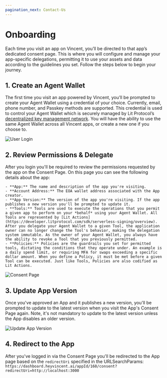 ```yaml
---
pagination_next: Contact-Us
---
```


# Onboarding

Each time you visit an app on Vincent, you’ll be directed to that app’s dedicated consent page. This is where you will configure and manage your app-specific delegations, permitting it to use your assets and data according to the guidelines you set. Follow the steps below to begin your journey.

## 1. Create an Agent Wallet

The first time you visit an app powered by Vincent, you’ll be prompted to create your Agent Wallet using a credential of your choice. Currently, email, phone number, and Passkey methods are supported. This credential is used to control your Agent Wallet which is securely managed by Lit Protocol’s [decentralized key management network](https://developer.litprotocol.com/resources/how-it-works). You will have the ability to use the same Agent Wallet across all Vincent apps, or create a new one if you choose to.

![User Login](./images/login.png)

## 2. Review Permissions & Delegate

After you login you'll be required to review the permissions requested by the app on the Consent Page. On this page you can see the following details about the app:

    - **App:** The name and description of the app you're visiting.
    - **Account Address:** The EOA wallet address associated with the App creator.
    - **App Version:** The version of the app you're visiting. If the app publishes a new version you'll be prompted to update it.
    - **Tools:** Tools are used to execute the operations that you permit a given app to perform on your *behalf* using your Agent Wallet. All Tools are represented by [Lit Actions](https://developer.litprotocol.com/sdk/serverless-signing/overview). After you delegate your Agent Wallet to a given Tool, the application owner can no longer change the Tool's behavior, making the delegation system immutable. As the owner of your Agent Wallet, you always have the ability to revoke a Tool that you previously permitted. 
    - **Policies:** Policies are the guardrails you set for permitted tools, dictating the conditions that they operate under. An example is a daily spend limit, or requiring MFA for swaps exceeding a specific dollar amount. When you define a Policy, it must be met before a given Tool can be executed. Just like Tools, Policies are also codified as Lit Actions.

![Consent Page](./images/consent-page.png)

## 3. Update App Version

Once you've approved an App and it publishes a new version, you'll be prompted to update to the latest version when you visit the App's Consent Page again. Note, it's not mandatory to update to the latest version unless the App disables an older version.

![Update App Version](./images/consent-page.png)

## 4. Redirect to the App

After you've logged in via the Consent Page you'll be redirected to the App page based on the `redirectUri` specified in the URLSearchParams: `https://dashboard.heyvincent.ai/appId/160/consent?redirectUri=http://localhost:3000`

